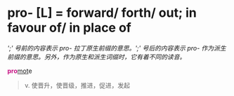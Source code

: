 # pro- [L] = forward/ forth/ out; in favour of/ in place of

*';' 号前的内容表示 pro- 拉丁原生前缀的意思。';' 号后的内容表示 pro- 作为派生前缀的意思。另外，作为原生和派生词缀时，它有着不同的读音。*

<b style="color: #C71585;">pro</b>[mot](_mov_.md)e
> v. 使晋升，使晋级，推进，促进，发起